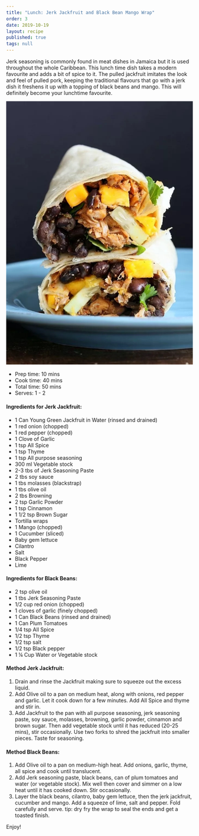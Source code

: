 ```yaml
---
title: "Lunch: Jerk Jackfruit and Black Bean Mango Wrap"
order: 3
date: 2019-10-19
layout: recipe
published: true
tags: null
---
```

Jerk seasoning is commonly found in meat dishes in Jamaica but it is used throughout the whole Caribbean. This lunch time dish takes a modern favourite and adds a bit of spice to it. The pulled jackfruit imitates the look and feel of pulled pork, keeping the traditional flavours that go with a jerk dish it freshens it up with a topping of black beans and mango. This will definitely become your lunchtime favourite.

![Image of two halves of a wrap filled with jackfruit, black beans, mango and cilantro.](../uploads/jerkjackfruitwrap.jpeg "Jerk Jackfruit and Black Bean Mango wrap")

* Prep time: 10 mins
* Cook time: 40 mins
* Total time: 50 mins
* Serves: 1 - 2

#### Ingredients for Jerk Jackfruit: 

* 1 Can Young Green Jackfruit in Water (rinsed and drained)
* 1 red onion (chopped)
* 1 red pepper (chopped)
* 1 Clove of Garlic
* 1 tsp All Spice
* 1 tsp Thyme
* 1 tsp All purpose seasoning
* 300 ml Vegetable stock
* 2-3 tbs of Jerk Seasoning Paste
* 2 tbs soy sauce
* 1 tbs molasses (blackstrap)
* 1 tbs olive oil
* 2 tbs Browning
* 2 tsp Garlic Powder
* 1 tsp Cinnamon
* 1 1/2 tsp Brown Sugar
* Tortilla wraps
* 1 Mango (chopped)
* 1 Cucumber (sliced)
* Baby gem lettuce
* Cilantro
* Salt
* Black Pepper
* Lime

#### Ingredients for Black Beans:

* 2 tsp olive oil
* 1 tbs Jerk Seasoning Paste
* 1/2 cup red onion (chopped)
* 1 cloves of garlic (finely chopped)
* 1 Can Black Beans (rinsed and drained)
* 1 Can Plum Tomatoes
* 1/4 tsp All Spice
* 1/2 tsp Thyme
* 1/2 tsp salt
* 1/2 tsp Black pepper
* 1 ¼ Cup Water or Vegetable stock

#### Method Jerk Jackfruit:

1. Drain and rinse the Jackfruit making sure to squeeze out the excess liquid.
2. Add Olive oil to a pan on medium heat, along with onions, red pepper and garlic. Let it cook down for a few minutes. Add All Spice and thyme and stir in.
3. Add Jackfruit to the pan with all purpose seasoning, jerk seasoning paste, soy sauce, molasses, browning, garlic powder, cinnamon and brown sugar. Then add vegetable stock until it has reduced (20-25 mins), stir occasionally. Use two forks to shred the jackfruit into smaller pieces. Taste for seasoning.

#### Method Black Beans:

1. Add Olive oil to a pan on medium-high heat. Add onions, garlic, thyme, all spice and cook until translucent.
2. Add Jerk seasoning paste, black beans, can of plum tomatoes and water (or vegetable stock). Mix well then cover and simmer on a low heat until it has cooked down. Stir occasionally.
3. Layer the black beans, cilantro, baby gem lettuce, then the jerk jackfruit, cucumber and mango. Add a squeeze of lime, salt and pepper. Fold carefully and serve. tip: dry fry the wrap to seal the ends and get a toasted finish. 

Enjoy!